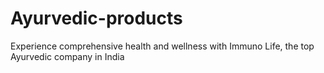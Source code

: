 # Ayurvedic-products
Experience comprehensive health and wellness with Immuno Life, the top Ayurvedic company in India

